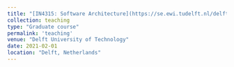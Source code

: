 ```yaml
---
title: "[IN4315: Software Architecture](https://se.ewi.tudelft.nl/delftswa/2021/index.html)"
collection: teaching
type: "Graduate course"
permalink: 'teaching'
venue: "Delft University of Technology"
date: 2021-02-01
location: "Delft, Netherlands"
---
```



